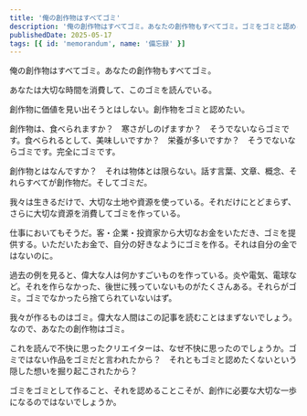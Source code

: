 ```yaml
---
title: '俺の創作物はすべてゴミ'
description: '俺の創作物はすべてゴミ。あなたの創作物もすべてゴミ。ゴミをゴミと認める大切な一歩と向き合いたい。'
publishedDate: 2025-05-17
tags: [{ id: 'memorandum', name: '備忘録' }]
---
```


俺の創作物はすべてゴミ。あなたの創作物もすべてゴミ。

あなたは大切な時間を消費して、このゴミを読んでいる。

創作物に価値を見い出そうとはしない。創作物をゴミと認めたい。

創作物は、食べられますか？　寒さがしのげますか？　そうでないならゴミです。食べられるとして、美味しいですか？　栄養が多いですか？　そうでないならゴミです。完全にゴミです。

創作物とはなんですか？　それは物体とは限らない。話す言葉、文章、概念、それらすべてが創作物だ。そしてゴミだ。

我々は生きるだけで、大切な土地や資源を使っている。それだけにとどまらず、さらに大切な資源を消費してゴミを作っている。

仕事においてもそうだ。客・企業・投資家から大切なお金をいただき、ゴミを提供する。いただいたお金で、自分の好きなようにゴミを作る。それは自分の金ではないのに。

過去の例を見ると、偉大な人は何かすごいものを作っている。炎や電気、電球など。それを作らなかった、後世に残っていないものがたくさんある。それらがゴミ。ゴミでなかったら捨てられていないはず。

我々が作るものはゴミ。偉大な人間はこの記事を読むことはまずないでしょう。なので、あなたの創作物はゴミ。

これを読んで不快に思ったクリエイターは、なぜ不快に思ったのでしょうか。ゴミではない作品をゴミだと言われたから？　それともゴミと認めたくないという隠した想いを掘り起こされたから？

ゴミをゴミとして作ること、それを認めることこそが、創作に必要な大切な一歩になるのではないでしょうか。
